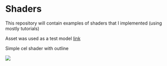 # Shaders
This repository will contain examples of shaders that I implemented (using mostly tutorials)

Asset was used as a test model [link](https://assetstore.unity.com/packages/3d/characters/unity-chan-model-18705)

<u></u>

Simple cel shader with outline 

![](Img/screen_1920x1080CelShader.png)